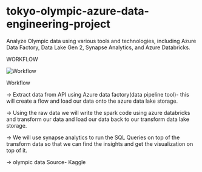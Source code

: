 # tokyo-olympic-azure-data-engineering-project
Analyze Olympic data using various tools and technologies, including Azure Data Factory, Data Lake Gen 2, Synapse Analytics, and Azure Databricks.

WORKFLOW


![Workflow](https://github.com/Sandeep1203tech/tokyo-olympic-azure-data-engineering-project/assets/78650502/132e604d-7739-47e6-a1da-7b461e344950)


Workflow

-> Extract data from API using Azure data factory(data pipeline tool)- this will create a flow and load our data onto the azure data lake storage.

-> Using the raw data we will write the spark code using azure databricks and transform our data and load our data back to our transform data lake storage.

-> We will use synapse analytics to run the SQL Queries on top of the transform data so that we can find the insights and get the visualization on top of it.

-> olympic data Source- Kaggle

